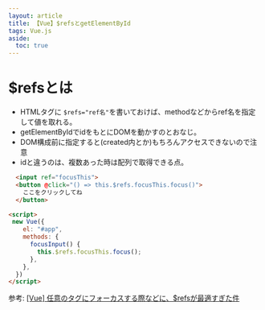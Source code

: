 ```yaml
---
layout: article
title: 【Vue】$refsとgetElementById
tags: Vue.js
aside:
  toc: true
---
```



# $refsとは

- HTMLタグに `$refs="ref名"`を書いておけば、methodなどからref名を指定して値を取れる。
- getElementByIdでidをもとにDOMを動かすのとおなじ。
- DOM構成前に指定すると(created内とか)もちろんアクセスできないので注意
- idと違うのは、複数あった時は配列で取得できる点。

```HTML
  <input ref="focusThis">
  <button @click="() => this.$refs.focusThis.focus()">
    ここをクリックしてね
  </button>

<script>
 new Vue({
    el: "#app",
    methods: {
      focusInput() {
        this.$refs.focusThis.focus();
      },
    },
  })
</script>
```

参考:
[[Vue] 任意のタグにフォーカスする際などに、$refsが最適すぎた件
](https://qiita.com/riotam/items/f5b4fe26d28034e14cb7)
